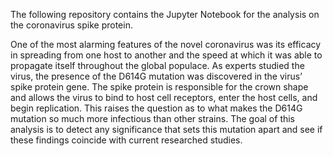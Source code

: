 The following repository contains the Jupyter Notebook for the analysis on the coronavirus spike protein.

One of the most alarming features of the novel coronavirus was its efficacy in spreading from one host to another and the speed at which it was able to propagate itself throughout the global populace. As experts studied the virus, the presence of the D614G mutation was discovered in the virus’ spike protein gene. The spike protein is responsible for the crown shape and allows the virus to bind to host cell receptors, enter the host cells, and begin replication. This raises the question as to what makes the D614G mutation so much more infectious than other strains. The goal of this analysis is to detect any significance that sets this mutation apart and see if these findings coincide with current researched studies.
